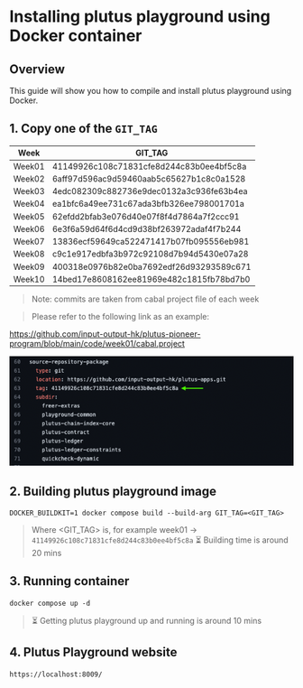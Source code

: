 # Installing plutus playground using Docker container
## Overview
This guide will show you how to compile and install plutus playground using Docker.

## 1. Copy one of the `GIT_TAG`

| **Week** | **GIT_TAG**                          |
|-----------|------------------------------------------|
| Week01    | 41149926c108c71831cfe8d244c83b0ee4bf5c8a |
| Week02    | 6aff97d596ac9d59460aab5c65627b1c8c0a1528 |
| Week03    | 4edc082309c882736e9dec0132a3c936fe63b4ea |
| Week04    | ea1bfc6a49ee731c67ada3bfb326ee798001701a |
| Week05    | 62efdd2bfab3e076d40e07f8f4d7864a7f2ccc91 |
| Week06    | 6e3f6a59d64f6d4cd9d38bf263972adaf4f7b244 |
| Week07    | 13836ecf59649ca522471417b07fb095556eb981 |
| Week08    | c9c1e917edbfa3b972c92108d7b94d5430e07a28 |
| Week09    | 400318e0976b82e0ba7692edf26d93293589c671 |
| Week10    | 14bed17e8608162ee81969e482c1815fb78bd7b0 |

>Note: commits are taken from cabal project file of each week

>Please refer to the following link as an example:

https://github.com/input-output-hk/plutus-pioneer-program/blob/main/code/week01/cabal.project

![Alt text](./cabal-project-example.png)

## 2. Building plutus playground image
```
DOCKER_BUILDKIT=1 docker compose build --build-arg GIT_TAG=<GIT_TAG> 
```
>Where <GIT_TAG> is, for example week01 &rarr; `41149926c108c71831cfe8d244c83b0ee4bf5c8a`
>:hourglass_flowing_sand: Building time is around 20 mins 

## 3. Running container

```
docker compose up -d
```
>:hourglass_flowing_sand: Getting plutus playground up and running is around 10 mins

## 4. Plutus Playground website
```
https://localhost:8009/
```
